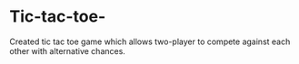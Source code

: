 # Tic-tac-toe-
Created tic tac toe game which allows two-player to compete
against each other with alternative chances.
